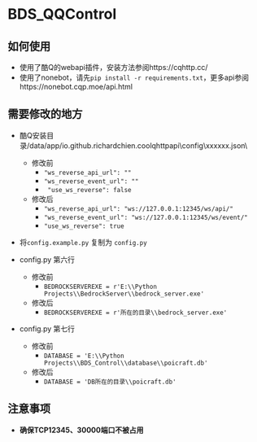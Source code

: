 # BDS_QQControl
## 如何使用
* 使用了酷Q的webapi插件，安装方法参阅https://cqhttp.cc/
* 使用了nonebot，请先`pip install -r requirements.txt`，更多api参阅https://nonebot.cqp.moe/api.html

## 需要修改的地方
* 酷Q安装目录/data/app/io.github.richardchien.coolqhttpapi\config\xxxxxx.json\  
    * 修改前
        * `"ws_reverse_api_url": ""`
        * `"ws_reverse_event_url": ""`
        * ` "use_ws_reverse": false`
    * 修改后
        * `"ws_reverse_api_url": "ws://127.0.0.1:12345/ws/api/"`
        * `"ws_reverse_event_url": "ws://127.0.0.1:12345/ws/event/"`
        * `"use_ws_reverse": true`

* 将`config.example.py` 复制为 `config.py`
* config.py 第六行
    * 修改前
        * `BEDROCKSERVEREXE = r'E:\\Python Projects\\BedrockServer\\bedrock_server.exe'`
    * 修改后
        * `BEDROCKSERVEREXE = r'所在的目录\\bedrock_server.exe'`  
* config.py 第七行
    * 修改前
        * `DATABASE = 'E:\\Python Projects\\BDS_Control\\database\\poicraft.db'`
    * 修改后
        * `DATABASE = 'DB所在的目录\\poicraft.db'`  
## 注意事项
* **确保TCP12345、30000端口不被占用**

